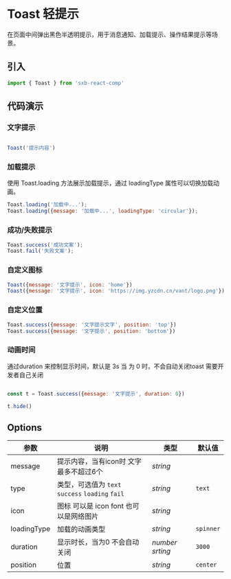 # Toast 轻提示

在页面中间弹出黑色半透明提示，用于消息通知、加载提示、操作结果提示等场景。

## 引入

```js
import { Toast } from 'sxb-react-comp'
```

## 代码演示

### 文字提示

```js

Toast('提示内容')

```

### 加载提示
使用 Toast.loading 方法展示加载提示，通过 loadingType 属性可以切换加载动画。
```js
Toast.loading('加载中...');
Toast.loading({message: '加载中...', loadingType: 'circular'});
```

### 成功/失败提示
```js
Toast.success('成功文案');
Toast.fail('失败文案');
```

### 自定义图标
```js
Toast({message: '文字提示', icon: 'home'})
Toast({message: '文字提示', icon: 'https://img.yzcdn.cn/vant/logo.png'})
```

### 自定义位置
```js
Toast.success({message: '文字提示文字', position: 'top'})
Toast.success({message: '文字提示', position: 'bottom'})
```

### 动画时间

通过duration 来控制显示时间，默认是 3s 当 为 0 时，不会自动关闭toast 需要开发者自己关闭

```js

const t = Toast.success({message: '文字提示', duration: 0})

t.hide()

```

## Options

| 参数 | 说明 | 类型 | 默认值 |
| --- | --- | --- | --- |
| message | 提示内容，当有icon时 文字最多不超过6个 | _string_ |  |
| type | 类型，可选值为 `text` `success` `loading` `fail` | _string_ | `text` |
| icon | 图标 可以是 icon font 也可以是网络图片 | _string_ |  |
| loadingType | 加载的动画类型 | _string_ | `spinner` |
| duration | 显示时长，当为0 不会自动关闭 | _number srting_ | `3000` |
| position | 位置 | _string_ | `center` |